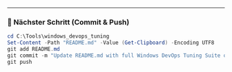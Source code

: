 
---

### 💾 Nächster Schritt (Commit & Push)

```powershell
cd C:\Tools\windows_devops_tuning
Set-Content -Path "README.md" -Value (Get-Clipboard) -Encoding UTF8
git add README.md
git commit -m "Update README.md with full Windows DevOps Tuning Suite overview and script documentation"
git push


